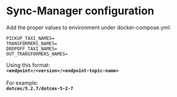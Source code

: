 # Sync-Manager configuration

Add the proper values to environment under docker-compose.yml: 

```text
PICKUP_TAXI_NAMES=                                      
TRANSFORMERS_NAMES=
DROPOFF_TAXI_NAMES=
OUT_TRANSFORMERS_NAMES=
```

Using this format:  
**`<endpoint>/<version>/<endpoint-topic-name>`**` `  
   
For example:  
 **`dotcms/5.2.7/dotcms-5-2-7`** 

